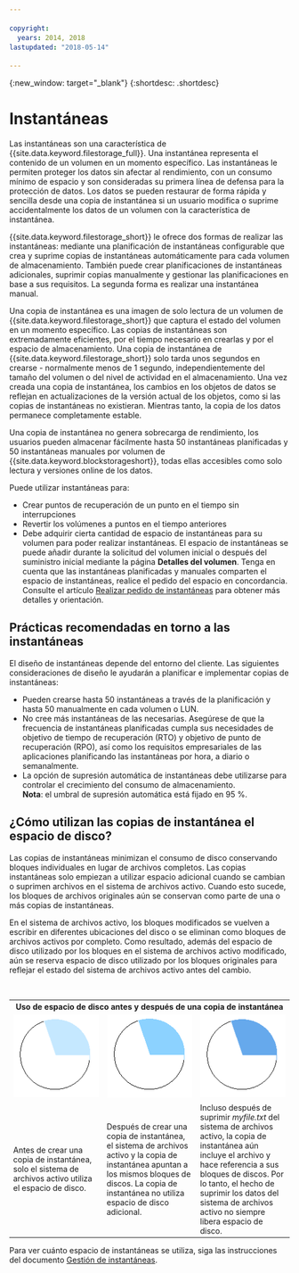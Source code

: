 ```yaml
---

copyright:
  years: 2014, 2018
lastupdated: "2018-05-14"

---
```

{:new_window: target="_blank"}
{:shortdesc: .shortdesc}

# Instantáneas

Las instantáneas son una característica de {{site.data.keyword.filestorage_full}}. Una instantánea representa el contenido de un volumen en un momento específico. Las instantáneas le permiten proteger los datos sin afectar al rendimiento, con un consumo mínimo de espacio y son consideradas su primera línea de defensa para la protección de datos. Los datos se pueden restaurar de forma rápida y sencilla desde una copia de instantánea si un usuario modifica o suprime accidentalmente los datos de un volumen con la característica de instantánea.

{{site.data.keyword.filestorage_short}} le ofrece dos formas de realizar las instantáneas: mediante una planificación de instantáneas configurable que crea y suprime copias de instantáneas automáticamente para cada volumen de almacenamiento. También puede crear planificaciones de instantáneas adicionales, suprimir copias manualmente y gestionar las planificaciones en base a sus requisitos. La segunda forma es realizar una instantánea manual.

Una copia de instantánea es una imagen de solo lectura de un volumen de {{site.data.keyword.filestorage_short}} que captura el estado del volumen en un momento específico. Las copias de instantáneas son extremadamente eficientes, por el tiempo necesario en crearlas y por el espacio de almacenamiento. Una copia de instantánea de {{site.data.keyword.filestorage_short}} solo tarda unos segundos en crearse - normalmente menos de 1 segundo, independientemente del tamaño del volumen o del nivel de actividad en el almacenamiento. Una vez creada una copia de instantánea, los cambios en los objetos de datos se reflejan en actualizaciones de la versión actual de los objetos, como si las copias de instantáneas no existieran. Mientras tanto, la copia de los datos permanece completamente estable. 

Una copia de instantánea no genera sobrecarga de rendimiento, los usuarios pueden almacenar fácilmente hasta 50 instantáneas planificadas y 50 instantáneas manuales por volumen de {{site.data.keyword.blockstorageshort}}, todas ellas accesibles como solo lectura y versiones online de los datos.

Puede utilizar instantáneas para:

- Crear puntos de recuperación de un punto en el tiempo sin interrupciones
- Revertir los volúmenes a puntos en el tiempo anteriores
- Debe adquirir cierta cantidad de espacio de instantáneas para su volumen para poder realizar instantáneas. El espacio de instantáneas se puede añadir durante la solicitud del volumen inicial o después del suministro inicial mediante la página **Detalles del volumen**. Tenga en cuenta que las instantáneas planificadas y manuales comparten el espacio de instantáneas, realice el pedido del espacio en concordancia. Consulte el artículo [Realizar pedido de instantáneas](ordering-snapshots.html) para obtener más detalles y orientación.

## Prácticas recomendadas en torno a las instantáneas
El diseño de instantáneas depende del entorno del cliente. Las siguientes consideraciones de diseño le ayudarán a planificar e implementar copias de instantáneas: 
- Pueden crearse hasta 50 instantáneas a través de la planificación y hasta 50 manualmente en cada volumen o LUN. 
- No cree más instantáneas de las necesarias. Asegúrese de que la frecuencia de instantáneas planificadas cumpla sus necesidades de objetivo de tiempo de recuperación (RTO) y objetivo de punto de recuperación (RPO), así como los requisitos empresariales de las aplicaciones planificando las instantáneas por hora, a diario o semanalmente. 
- La opción de supresión automática de instantáneas debe utilizarse para controlar el crecimiento del consumo de almacenamiento. <br/>
    **Nota**: el umbral de supresión automática está fijado en 95 %.
    
## ¿Cómo utilizan las copias de instantánea el espacio de disco?

Las copias de instantáneas minimizan el consumo de disco conservando bloques individuales en lugar de archivos completos. Las copias instantáneas solo empiezan a utilizar espacio adicional cuando se cambian o suprimen archivos en el sistema de archivos activo. Cuando esto sucede, los bloques de archivos originales aún se conservan como parte de una o más copias de instantáneas.

En el sistema de archivos activo, los bloques modificados se vuelven a escribir en diferentes ubicaciones del disco o se eliminan como bloques de archivos activos por completo. Como resultado, además del espacio de disco utilizado por los bloques en el sistema de archivos activo modificado, aún se reserva espacio de disco utilizado por los bloques originales para reflejar el estado del sistema de archivos activo antes del cambio.

<table>
    <colgroup>
      <col style="width: 33.3%;"/>
      <col style="width: 33.3%;"/>
      <col style="width: 33.3%;"/>
    </colgroup>
    <tbody>
      <tr>
        <th colspan="3" style="border: 0.0px;text-align: center;">Uso de espacio de disco antes y después de una copia de instantánea</th>
     </tr><tr>
        <td style="border: 0.0px;text-align: center;"><img src="/images/bfcircle1.png" alt="Antes de una copia de instantánea"></td>
        <td style="border: 0.0px;text-align: center;"><img src="/images/bfcircle3.png" alt="Después de una copia de instantánea"></td>
        <td style="border: 0.0px;text-align: center;"><img src="/images/bfcircle2.png" alt="Cambios después de una copia de instantánea"></td>
     </tr><tr>
        <td style="border: 0.0px;">Antes de crear una copia de instantánea, solo el sistema de archivos activo utiliza el espacio de disco.</td>
        <td style="border: 0.0px;">Después de crear una copia de instantánea, el sistema de archivos activo y la copia de instantánea apuntan a los mismos bloques de discos. La copia de instantánea no utiliza espacio de disco adicional.</td>
        <td style="border: 0.0px;">Incluso después de suprimir <i>myfile.txt</i> del sistema de archivos activo, la copia de instantánea aún incluye el archivo y hace referencia a sus bloques de discos. Por lo tanto, el hecho de suprimir los datos del sistema de archivos activo no siempre libera espacio de disco.</td>
      </tr>
    </tbody>
</table>

Para ver cuánto espacio de instantáneas se utiliza, siga las instrucciones del documento [Gestión de instantáneas](working-with-snapshots.html).
